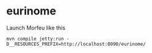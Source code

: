 # eurinome

Launch Morfeu like this

`mvn compile jetty:run -D__RESOURCES_PREFIX=http://localhost:8090/eurinome/`